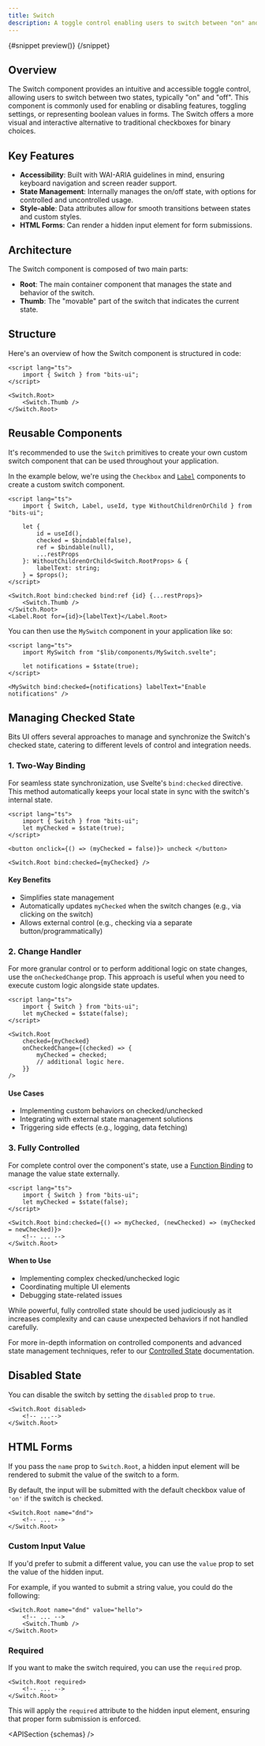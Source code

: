 ```yaml
---
title: Switch
description: A toggle control enabling users to switch between "on" and "off" states.
---
```


<script>
	import { APISection, ComponentPreviewV2, SwitchDemo, SwitchDemoCustom, Callout } from '$lib/components/index.js'
	let { schemas } = $props()
</script>

<ComponentPreviewV2 name="switch-demo" componentName="Switch">

{#snippet preview()}
<SwitchDemo />
{/snippet}

</ComponentPreviewV2>

## Overview

The Switch component provides an intuitive and accessible toggle control, allowing users to switch between two states, typically "on" and "off". This component is commonly used for enabling or disabling features, toggling settings, or representing boolean values in forms. The Switch offers a more visual and interactive alternative to traditional checkboxes for binary choices.

## Key Features

-   **Accessibility**: Built with WAI-ARIA guidelines in mind, ensuring keyboard navigation and screen reader support.
-   **State Management**: Internally manages the on/off state, with options for controlled and uncontrolled usage.
-   **Style-able**: Data attributes allow for smooth transitions between states and custom styles.
-   **HTML Forms**: Can render a hidden input element for form submissions.

## Architecture

The Switch component is composed of two main parts:

-   **Root**: The main container component that manages the state and behavior of the switch.
-   **Thumb**: The "movable" part of the switch that indicates the current state.

## Structure

Here's an overview of how the Switch component is structured in code:

```svelte
<script lang="ts">
	import { Switch } from "bits-ui";
</script>

<Switch.Root>
	<Switch.Thumb />
</Switch.Root>
```

## Reusable Components

It's recommended to use the `Switch` primitives to create your own custom switch component that can be used throughout your application.

In the example below, we're using the `Checkbox` and [`Label`](/docs/components/label) components to create a custom switch component.

```svelte title="MySwitch.svelte"
<script lang="ts">
	import { Switch, Label, useId, type WithoutChildrenOrChild } from "bits-ui";

	let {
		id = useId(),
		checked = $bindable(false),
		ref = $bindable(null),
		...restProps
	}: WithoutChildrenOrChild<Switch.RootProps> & {
		labelText: string;
	} = $props();
</script>

<Switch.Root bind:checked bind:ref {id} {...restProps}>
	<Switch.Thumb />
</Switch.Root>
<Label.Root for={id}>{labelText}</Label.Root>
```

You can then use the `MySwitch` component in your application like so:

```svelte
<script lang="ts">
	import MySwitch from "$lib/components/MySwitch.svelte";

	let notifications = $state(true);
</script>

<MySwitch bind:checked={notifications} labelText="Enable notifications" />
```

## Managing Checked State

Bits UI offers several approaches to manage and synchronize the Switch's checked state, catering to different levels of control and integration needs.

### 1. Two-Way Binding

For seamless state synchronization, use Svelte's `bind:checked` directive. This method automatically keeps your local state in sync with the switch's internal state.

```svelte
<script lang="ts">
	import { Switch } from "bits-ui";
	let myChecked = $state(true);
</script>

<button onclick={() => (myChecked = false)}> uncheck </button>

<Switch.Root bind:checked={myChecked} />
```

#### Key Benefits

-   Simplifies state management
-   Automatically updates `myChecked` when the switch changes (e.g., via clicking on the switch)
-   Allows external control (e.g., checking via a separate button/programmatically)

### 2. Change Handler

For more granular control or to perform additional logic on state changes, use the `onCheckedChange` prop. This approach is useful when you need to execute custom logic alongside state updates.

```svelte
<script lang="ts">
	import { Switch } from "bits-ui";
	let myChecked = $state(false);
</script>

<Switch.Root
	checked={myChecked}
	onCheckedChange={(checked) => {
		myChecked = checked;
		// additional logic here.
	}}
/>
```

#### Use Cases

-   Implementing custom behaviors on checked/unchecked
-   Integrating with external state management solutions
-   Triggering side effects (e.g., logging, data fetching)

### 3. Fully Controlled

For complete control over the component's state, use a [Function Binding](https://svelte.dev/docs/svelte/bind#Function-bindings) to manage the value state externally.

```svelte
<script lang="ts">
	import { Switch } from "bits-ui";
	let myChecked = $state(false);
</script>

<Switch.Root bind:checked={() => myChecked, (newChecked) => (myChecked = newChecked)}>
	<!-- ... -->
</Switch.Root>
```

#### When to Use

-   Implementing complex checked/unchecked logic
-   Coordinating multiple UI elements
-   Debugging state-related issues

<Callout>

While powerful, fully controlled state should be used judiciously as it increases complexity and can cause unexpected behaviors if not handled carefully.

For more in-depth information on controlled components and advanced state management techniques, refer to our [Controlled State](/docs/controlled-state) documentation.

</Callout>

## Disabled State

You can disable the switch by setting the `disabled` prop to `true`.

```svelte /disabled/
<Switch.Root disabled>
	<!-- ...-->
</Switch.Root>
```

<SwitchDemoCustom disabled labelText="Do not disturb" />

## HTML Forms

If you pass the `name` prop to `Switch.Root`, a hidden input element will be rendered to submit the value of the switch to a form.

By default, the input will be submitted with the default checkbox value of `'on'` if the switch is checked.

```svelte /name="dnd"/
<Switch.Root name="dnd">
	<!-- ... -->
</Switch.Root>
```

### Custom Input Value

If you'd prefer to submit a different value, you can use the `value` prop to set the value of the hidden input.

For example, if you wanted to submit a string value, you could do the following:

```svelte /value="hello"/
<Switch.Root name="dnd" value="hello">
	<!-- ... -->
	<Switch.Thumb />
</Switch.Root>
```

### Required

If you want to make the switch required, you can use the `required` prop.

```svelte /required/
<Switch.Root required>
	<!-- ... -->
</Switch.Root>
```

This will apply the `required` attribute to the hidden input element, ensuring that proper form submission is enforced.

<APISection {schemas} />

